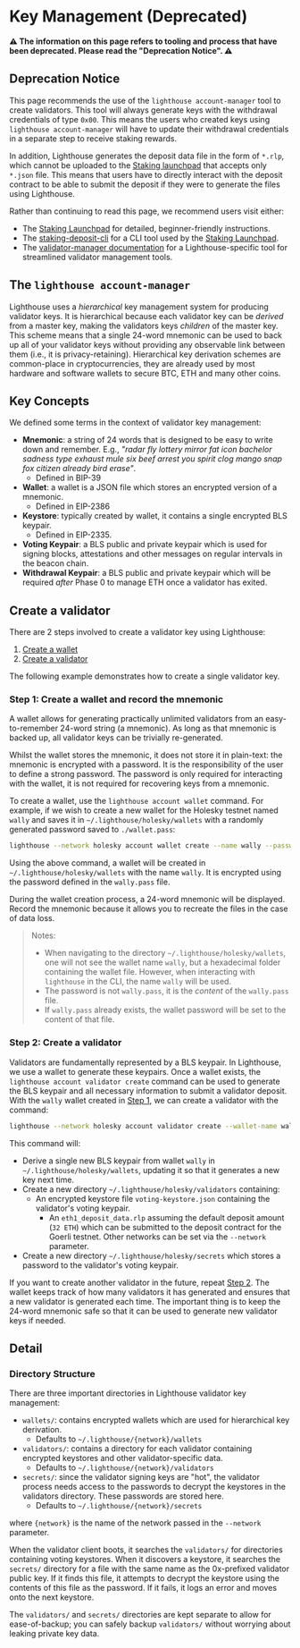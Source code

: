 # Key Management (Deprecated)

[launchpad]: https://launchpad.ethereum.org/

**⚠️ The information on this page refers to tooling and process that have been deprecated. Please read the "Deprecation Notice". ⚠️**

## Deprecation Notice

This page recommends the use of the `lighthouse account-manager` tool to create
validators. This tool will always generate keys with the withdrawal credentials
of type `0x00`. This means the users who created keys using `lighthouse
account-manager` will have to update their withdrawal credentials in a
separate step to receive staking rewards.

In addition, Lighthouse generates the deposit data file in the form of `*.rlp`,
which cannot be uploaded to the [Staking launchpad][launchpad] that accepts only
`*.json` file. This means that users have to directly interact with the deposit
contract to be able to submit the deposit if they were to generate the files
using Lighthouse.

Rather than continuing to read this page, we recommend users visit either:

- The [Staking Launchpad][launchpad] for detailed, beginner-friendly instructions.
- The [staking-deposit-cli](https://github.com/ethereum/staking-deposit-cli) for a CLI tool used by the [Staking Launchpad][launchpad].
- The [validator-manager documentation](./validator-manager.md) for a Lighthouse-specific tool for streamlined validator management tools.

## The `lighthouse account-manager`

Lighthouse uses a _hierarchical_ key management system for producing validator
keys. It is hierarchical because each validator key can be _derived_ from a
master key, making the validators keys _children_ of the master key. This
scheme means that a single 24-word mnemonic can be used to back up all of your
validator keys without providing any observable link between them (i.e., it is
privacy-retaining). Hierarchical key derivation schemes are common-place in
cryptocurrencies, they are already used by most hardware and software wallets
to secure BTC, ETH and many other coins.

## Key Concepts

We defined some terms in the context of validator key management:

- **Mnemonic**: a string of 24 words that is designed to be easy to write down
 and remember. E.g., _"radar fly lottery mirror fat icon bachelor sadness
 type exhaust mule six beef arrest you spirit clog mango snap fox citizen
 already bird erase"_.
  - Defined in BIP-39
- **Wallet**: a wallet is a JSON file which stores an
 encrypted version of a mnemonic.
  - Defined in EIP-2386
- **Keystore**: typically created by wallet, it contains a single encrypted BLS
 keypair.
  - Defined in EIP-2335.
- **Voting Keypair**: a BLS public and private keypair which is used for
 signing blocks, attestations and other messages on regular intervals in the beacon chain.
- **Withdrawal Keypair**: a BLS public and private keypair which will be
 required _after_ Phase 0 to manage ETH once a validator has exited.

## Create a validator

There are 2 steps involved to create a validator key using Lighthouse:

 1. [Create a wallet](#step-1-create-a-wallet-and-record-the-mnemonic)
 1. [Create a validator](#step-2-create-a-validator)

The following example demonstrates how to create a single validator key.

### Step 1: Create a wallet and record the mnemonic

A wallet allows for generating practically unlimited validators from an
easy-to-remember 24-word string (a mnemonic). As long as that mnemonic is
backed up, all validator keys can be trivially re-generated.

Whilst the wallet stores the mnemonic, it does not store it in plain-text: the
mnemonic is encrypted with a password. It is the responsibility of the user to
define a strong password. The password is only required for interacting with
the wallet, it is not required for recovering keys from a mnemonic.

To create a wallet, use the `lighthouse account wallet` command. For example, if we wish to create a new wallet for the Holesky testnet named `wally` and saves it in `~/.lighthouse/holesky/wallets` with a randomly generated password saved
to `./wallet.pass`:

```bash
lighthouse --network holesky account wallet create --name wally --password-file wally.pass
```

Using the above command, a wallet will be created in `~/.lighthouse/holesky/wallets` with the name
`wally`. It is encrypted using the password defined in the
`wally.pass` file.

During the wallet creation process, a 24-word mnemonic will be displayed. Record the mnemonic because it allows you to recreate the files in the case of data loss.
> Notes:
>
> - When navigating to the directory `~/.lighthouse/holesky/wallets`, one will not see the wallet name `wally`, but a hexadecimal folder containing the wallet file. However, when interacting with `lighthouse` in the CLI, the name `wally` will be used.
> - The password is not `wally.pass`, it is the _content_ of the
>   `wally.pass` file.
> - If `wally.pass` already exists, the wallet password will be set to the content
>   of that file.

### Step 2: Create a validator

Validators are fundamentally represented by a BLS keypair. In Lighthouse, we use a wallet to generate these keypairs. Once a wallet exists, the `lighthouse account validator create` command can be used to generate the BLS keypair and all necessary information to submit a validator deposit. With the `wally` wallet created in [Step 1](#step-1-create-a-wallet-and-record-the-mnemonic), we can create a validator with the command:

```bash
lighthouse --network holesky account validator create --wallet-name wally --wallet-password wally.pass --count 1
```

This command will:

- Derive a single new BLS keypair from wallet `wally` in `~/.lighthouse/holesky/wallets`, updating it so that it generates a new key next time.
- Create a new directory `~/.lighthouse/holesky/validators` containing:
  - An encrypted keystore file `voting-keystore.json` containing the validator's voting keypair.
    - An `eth1_deposit_data.rlp` assuming the default deposit amount (`32 ETH`) which can be submitted to the deposit
  contract for the Goerli testnet. Other networks can be set via the
  `--network` parameter.
- Create a new directory `~/.lighthouse/holesky/secrets` which stores a password to the validator's voting keypair.

If you want to create another validator in the future, repeat [Step 2](#step-2-create-a-validator). The wallet keeps track of how many validators it has generated and ensures that a new validator is generated each time. The important thing is to keep the 24-word mnemonic safe so that it can be used to generate new validator keys if needed.

## Detail

### Directory Structure

There are three important directories in Lighthouse validator key management:

- `wallets/`: contains encrypted wallets which are used for hierarchical
 key derivation.
  - Defaults to `~/.lighthouse/{network}/wallets`
- `validators/`: contains a directory for each validator containing
 encrypted keystores and other validator-specific data.
  - Defaults to `~/.lighthouse/{network}/validators`
- `secrets/`: since the validator signing keys are "hot", the validator process
 needs access to the passwords to decrypt the keystores in the validators
 directory. These passwords are stored here.
  - Defaults to `~/.lighthouse/{network}/secrets`

where `{network}` is the name of the network passed in the `--network` parameter.

When the validator client boots, it searches the `validators/` for directories
containing voting keystores. When it discovers a keystore, it searches the
`secrets/` directory for a file with the same name as the 0x-prefixed validator public key. If it finds this file, it attempts
to decrypt the keystore using the contents of this file as the password. If it
fails, it logs an error and moves onto the next keystore.

The `validators/` and `secrets/` directories are kept separate to allow for
ease-of-backup; you can safely backup `validators/` without worrying about
leaking private key data.
